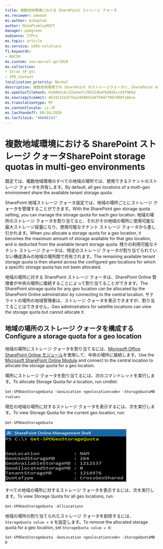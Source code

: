 ```yaml
---
title: 複数地域環境における SharePoint ストレージ クォータ
ms.reviewer: adwood
ms.author: mikeplum
author: MikePlumleyMSFT
manager: pamgreen
audience: ITPro
ms.topic: article
ms.service: o365-solutions
f1.keywords:
- NOCSH
ms.custom: seo-marvel-apr2020
ms.collection:
- Strat_SP_gtc
- SPO_Content
localization_priority: Normal
description: 複数地域環境での SharePoint のストレージクォータと、SharePoint Online 管理者がクォータを管理する方法について説明します。
ms.openlocfilehash: 6198b5c6c22b2eefcf65224bdfbd92bccd3f966d
ms.sourcegitcommit: 8634215e257ba2d49832a8f5947700fd00f18ece
ms.translationtype: MT
ms.contentlocale: ja-JP
ms.lasthandoff: 08/10/2020
ms.locfileid: "46606143"
---
```

# <a name="sharepoint-storage-quotas-in-multi-geo-environments"></a><span data-ttu-id="71b07-103">複数地域環境における SharePoint ストレージ クォータ</span><span class="sxs-lookup"><span data-stu-id="71b07-103">SharePoint storage quotas in multi-geo environments</span></span>

<span data-ttu-id="71b07-104">既定では、複数地域環境のすべての地域の場所では、使用できるテナントのストレージ クォータを共有します。</span><span class="sxs-lookup"><span data-stu-id="71b07-104">By default, all geo locations of a multi-geo environment share the available tenant storage quota.</span></span>

<span data-ttu-id="71b07-105">SharePoint 地域ストレージ クォータ設定では、地域の場所ごとにストレージ クォータを管理することができます。</span><span class="sxs-lookup"><span data-stu-id="71b07-105">With the SharePoint geo storage quota setting, you can manage the storage quota for each geo location.</span></span> <span data-ttu-id="71b07-106">地域の場所のストレージ クォータを割り当てると、それがその地域の場所に使用可能な最大ストレージ容量になり、使用可能なテナント ストレージ クォータから差し引かれます。</span><span class="sxs-lookup"><span data-stu-id="71b07-106">When you allocate a storage quota for a geo location, it becomes the maximum amount of storage available for that geo location, and is deducted from the available tenant storage quota.</span></span> <span data-ttu-id="71b07-107">残りの利用可能なテナント ストレージ クォータは、特定のストレージ クォータが割り当てられていない構成済みの地域の場所間で共有されます。</span><span class="sxs-lookup"><span data-stu-id="71b07-107">The remaining available tenant storage quota is then shared across the configured geo locations for which a specific storage quota has not been allocated.</span></span>

<span data-ttu-id="71b07-108">地域の場所に対する SharePoint ストレージ クォータは、SharePoint Online 管理者が中央の場所に接続することによって割り当てることができます。</span><span class="sxs-lookup"><span data-stu-id="71b07-108">The SharePoint storage quota for any geo location can be allocated by the SharePoint Online administrator by connecting to the central location.</span></span> <span data-ttu-id="71b07-109">サテライトの場所の地域管理者は、ストレージ クォータを表示できますが、割り当てることはできません。</span><span class="sxs-lookup"><span data-stu-id="71b07-109">Geo administrators for satellite locations can view the storage quota but cannot allocate it.</span></span>

## <a name="configure-a-storage-quota-for-a-geo-location"></a><span data-ttu-id="71b07-110">地域の場所のストレージ クォータを構成する</span><span class="sxs-lookup"><span data-stu-id="71b07-110">Configure a storage quota for a geo location</span></span>

<span data-ttu-id="71b07-111">地域の場所にストレージ クォータを割り当てるには、[Microsoft Office SharePoint Online モジュール](https://www.microsoft.com/download/details.aspx?id=35588 )を使用して、中央の場所に接続します。</span><span class="sxs-lookup"><span data-stu-id="71b07-111">Use the [Microsoft SharePoint Online Module](https://www.microsoft.com/download/details.aspx?id=35588 ) and connect to the central location to allocate the storage quota for a geo location.</span></span> 

<span data-ttu-id="71b07-112">場所にストレージ クォータを割り当てるには、次のコマンドレットを実行します。</span><span class="sxs-lookup"><span data-stu-id="71b07-112">To allocate Storage Quota for a location, run cmdlet:</span></span>

`Set-SPOGeoStorageQuota -GeoLocation <geolocationcode> -StorageQuotaMB <value>`

<span data-ttu-id="71b07-113">現在の地域の場所に対するストレージ クォータを表示するには、次を実行します。</span><span class="sxs-lookup"><span data-stu-id="71b07-113">To view Storage Quota for the current geo location, run:</span></span>

`Get-SPOGeoStorageQuota`

![Get-SPOGeoStorageQuota コマンドレットを表示している PowerShell ウィンドウのスクリーンショット](media/multi-geo-storage-quota.png)

<span data-ttu-id="71b07-115">すべての地域の場所に対するストレージ クォータを表示するには、次を実行します。</span><span class="sxs-lookup"><span data-stu-id="71b07-115">To view Storage Quota for all geo locations, run:</span></span>

`Get-SPOGeoStorageQuota -AllLocations`

<span data-ttu-id="71b07-116">地域の場所の割り当てられたストレージ クォータを削除するには、`StorageQuota value = 0` を設定します。</span><span class="sxs-lookup"><span data-stu-id="71b07-116">To remove the allocated storage quota for a geo location, set `StorageQuota value = 0`:</span></span>

`Set-SPOGeoStorageQuota -GeoLocation <geolocationcode> -StorageQuotaMB 0`
